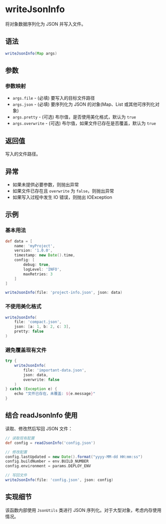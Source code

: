 # writeJsonInfo

将对象数据序列化为 JSON 并写入文件。

## 语法

```groovy
writeJsonInfo(Map args)
```

## 参数

### 参数映射

- `args.file` - (必填) 要写入的目标文件路径
- `args.json` - (必填) 要序列化为 JSON 的对象(Map、List 或其他可序列化对象)
- `args.pretty` - (可选) 布尔值，是否使用美化格式，默认为 `true`
- `args.overwrite` - (可选) 布尔值，如果文件已存在是否覆盖，默认为 `true`

## 返回值

写入的文件路径。

## 异常

- 如果未提供必要参数，则抛出异常
- 如果文件已存在且 `overwrite` 为 `false`，则抛出异常
- 如果写入过程中发生 IO 错误，则抛出 IOException

## 示例

### 基本用法

```groovy
def data = [
    name: 'myProject',
    version: '1.0.0',
    timestamp: new Date().time,
    config: [
        debug: true,
        logLevel: 'INFO',
        maxRetries: 3
    ]
]

writeJsonInfo(file: 'project-info.json', json: data)
```

### 不使用美化格式

```groovy
writeJsonInfo(
    file: 'compact.json', 
    json: [a: 1, b: 2, c: 3], 
    pretty: false
)
```

### 避免覆盖现有文件

```groovy
try {
    writeJsonInfo(
        file: 'important-data.json', 
        json: data, 
        overwrite: false
    )
} catch (Exception e) {
    echo "文件已存在，未覆盖: ${e.message}"
}
```

## 结合 readJsonInfo 使用

读取、修改然后写回 JSON 文件：

```groovy
// 读取现有配置
def config = readJsonInfo('config.json')

// 修改配置
config.lastUpdated = new Date().format("yyyy-MM-dd HH:mm:ss")
config.buildNumber = env.BUILD_NUMBER
config.environment = params.DEPLOY_ENV

// 写回文件
writeJsonInfo(file: 'config.json', json: config)
```

## 实现细节

该函数内部使用 `JsonUtils` 类进行 JSON 序列化。对于大型对象，考虑内存使用情况。
